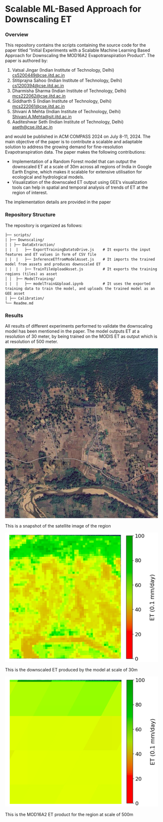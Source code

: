 # Scalable ML-Based Approach for Downscaling ET

### Overview

This repository contains the scripts containing the source code for the paper titled "Initial Experiments with a Scalable Machine Learning Based Approach for Downscaling the MOD16A2 Evapotranspiration Product". The paper is authored by:
1. Vatsal Jingar (Indian Institute of Technology, Delhi) <cs5200449@cse.iitd.ac.in>
2. Stitiprajna Sahoo (Indian Institute of Technology, Delhi) <cs1200394@cse.iitd.ac.in>
3. Dharmisha Sharma (Indian Institute of Technology, Delhi) <mcs222062@cse.iitd.ac.in>
4. Siddharth S (Indian Institute of Technology, Delhi) <mcs222061@cse.iitd.ac.in>
5. Shivani A Mehta (Indian Institute of Technology, Delhi) <Shivani.A.Mehta@sit.iitd.ac.in>
6. Aaditeshwar Seth (Indian Institute of Technology, Delhi) <aseth@cse.iitd.ac.in>

and would be published in ACM COMPASS 2024 on July 8-11, 2024. The main objective of the paper is to contribute a scalable and adaptable solution to address the growing demand for fine-resolution Evapotranspiration data. The paper makes the following contributions:
* Implementation of a Random Forest model that can output the downscaled ET at a scale of 30m across all regions of India in Google Earth Engine, which makes it scalable for extensive utilisation for ecological and hydrological models.
* Visualization of the downscaled ET output using GEE’s visualization tools can help in spatial and temporal analysis of trends of ET at the region of interest.

The implementation details are provided in the paper

### Repository Structure

The repository is organized as follows:

```
├── scripts/  
| ├── Downscaling/              
│ | ├── DataExtraction/   
| |  |   ├── ExportTrainingDatatoDrive.js    # It exports the input features and ET values in form of CSV file
| |  |   ├── InferenceETfromModelAsset.js    # It imports the trained model from assets and produces downscaled ET
| |  |   ├── TrainTileUploadAsset.js         # It exports the training regions (tiles) as asset
│ |  ├── ModelTraining/ 
| |  |   ├── modelTrain&Upload.ipynb         # It uses the exported training data to train the model, and uploads the trained model as an GEE asset
| ├── Calibration/ 
└── Readme.md             
```

### Results 

All results of different experiments performed to validate the downscaling model has been mentioned in the paper. The model outputs ET at a resolution of 30 meter, by being trained on the MODIS ET as output which is at resolution of 500 meter.

![Geometry of the region](images/geom.png)

This is a snapshot of the satellite image of the region 

![Downscaled Output](images/30m_output.png) 

This is the downscaled ET produced by the model at scale of 30m

![Modis Output](images/modis_output.png)

This is the MOD16A2 ET product for the region at scale of 500m

